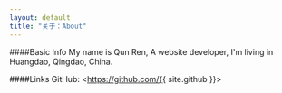 ```yaml
---
layout: default
title: "关于：About"
---
```

####Basic Info
My name is Qun Ren, A website developer, I'm living in Huangdao, Qingdao, China.  

####Links
GitHub: <https://github.com/{{ site.github }}>  